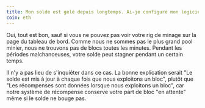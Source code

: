 ```yaml
---
title: Mon solde est gelé depuis longtemps. Ai-je configuré mon logiciel de minage correctement ?
coin: eth
---
```


Oui, tout est bon, sauf si vous ne pouvez pas voir votre rig de minage sur la page du tableau de bord. Comme nous ne sommes pas le plus grand pool minier, nous ne trouvons pas de blocs toutes les minutes. Pendant les périodes malchanceuses, votre solde peut stagner pendant un certain temps.

Il n'y a pas lieu de s'inquiéter dans ce cas. La bonne explication serait "Le solde est mis à jour à chaque fois que nous exploitons un bloc", plutôt que "Les récompenses sont données lorsque nous exploitons un bloc", car notre système de récompense conserve votre part de bloc "en attente" même si le solde ne bouge pas.
